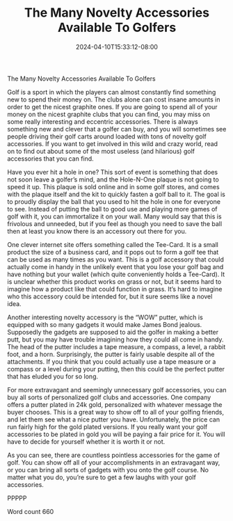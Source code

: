 ﻿---
title: "The Many Novelty Accessories Available To Golfers"
date: 2024-04-10T15:33:12-08:00
description: "Top Golfing Accessories TXT Tips for Web Success"
featured_image: "/images/Top Golfing Accessories TXT.jpg"
tags: ["Top Golfing Accessories TXT"]
---

The Many Novelty Accessories Available To Golfers

Golf is a sport in which the players can almost constantly find something new to spend their money on. The clubs alone can cost insane amounts in order to get the nicest graphite ones. If you are going to spend all of your money on the nicest graphite clubs that you can find, you may miss on some really interesting and eccentric accessories. There is always something new and clever that a golfer can buy, and you will sometimes see people driving their golf carts around loaded with tons of novelty golf accessories. If you want to get involved in this wild and crazy world, read on to find out about some of the most useless (and hilarious) golf accessories that you can find.

Have you ever hit a hole in one? This sort of event is something that does not soon leave a golfer’s mind, and the Hole-N-One plaque is not going to speed it up. This plaque is sold online and in some golf stores, and comes with the plaque itself and the kit to quickly fasten a golf ball to it. The goal is to proudly display the ball that you used to hit the hole in one for everyone to see. Instead of putting the ball to good use and playing more games of golf with it, you can immortalize it on your wall. Many would say that this is frivolous and unneeded, but if you feel as though you need to save the ball then at least you know there is an accessory out there for you.

One clever internet site offers something called the Tee-Card. It is a small product the size of a business card, and it pops out to form a golf tee that can be used as many times as you want. This is a golf accessory that could actually come in handy in the unlikely event that you lose your golf bag and have nothing but your wallet (which quite conveniently holds a Tee-Card). It is unclear whether this product works on grass or not, but it seems hard to imagine how a product like that could function in grass. It’s hard to imagine who this accessory could be intended for, but it sure seems like a novel idea.

Another interesting novelty accessory is the “WOW” putter, which is equipped with so many gadgets it would make James Bond jealous. Supposedly the gadgets are supposed to aid the golfer in making a better putt, but you may have trouble imagining how they could all come in handy. The head of the putter includes a tape measure, a compass, a level, a rabbit foot, and a horn. Surprisingly, the putter is fairly usable despite all of the attachments. If you think that you could actually use a tape measure or a compass or a level during your putting, then this could be the perfect putter that has eluded you for so long.

For more extravagant and seemingly unnecessary golf accessories, you can buy all sorts of personalized golf clubs and accessories. One company offers a putter plated in 24k gold, personalized with whatever message the buyer chooses. This is a great way to show off to all of your golfing friends, and let them see what a nice putter you have. Unfortunately, the price can run fairly high for the gold plated versions. If you really want your golf accessories to be plated in gold you will be paying a fair price for it. You will have to decide for yourself whether it is worth it or not.

As you can see, there are countless pointless accessories for the game of golf. You can show off all of your accomplishments in an extravagant way, or you can bring all sorts of gadgets with you onto the golf course. No matter what you do, you’re sure to get a few laughs with your golf accessories.

PPPPP

Word count 660

